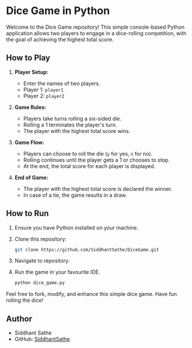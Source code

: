 # Dice Game in Python

Welcome to the Dice Game repository! This simple console-based Python application allows two players to engage in a dice-rolling competition, with the goal of achieving the highest total score.

## How to Play

1. **Player Setup:**
   - Enter the names of two players.
   - Player 1: `player1`
   - Player 2: `player2`

2. **Game Rules:**
   - Players take turns rolling a six-sided die.
   - Rolling a 1 terminates the player's turn.
   - The player with the highest total score wins.

3. **Game Flow:**
   - Players can choose to roll the die (`y` for yes, `n` for no).
   - Rolling continues until the player gets a 1 or chooses to stop.
   - At the end, the total score for each player is displayed.

4. **End of Game:**
   - The player with the highest total score is declared the winner.
   - In case of a tie, the game results in a draw.

## How to Run

1. Ensure you have Python installed on your machine.
2. Clone this repository:

   ```bash
   git clone https://github.com/SiddhantSathe/DiceGame.git
3. Navigate to repository.
4. Run the game in your favourite IDE.
   ```bash
   python dice_game.py

 Feel free to fork, modify, and enhance this simple dice game. Have fun rolling the dice!  

## Author
- Siddhant Sathe
- GitHub: [SiddhantSathe](https://github.com/SiddhantSathe)
